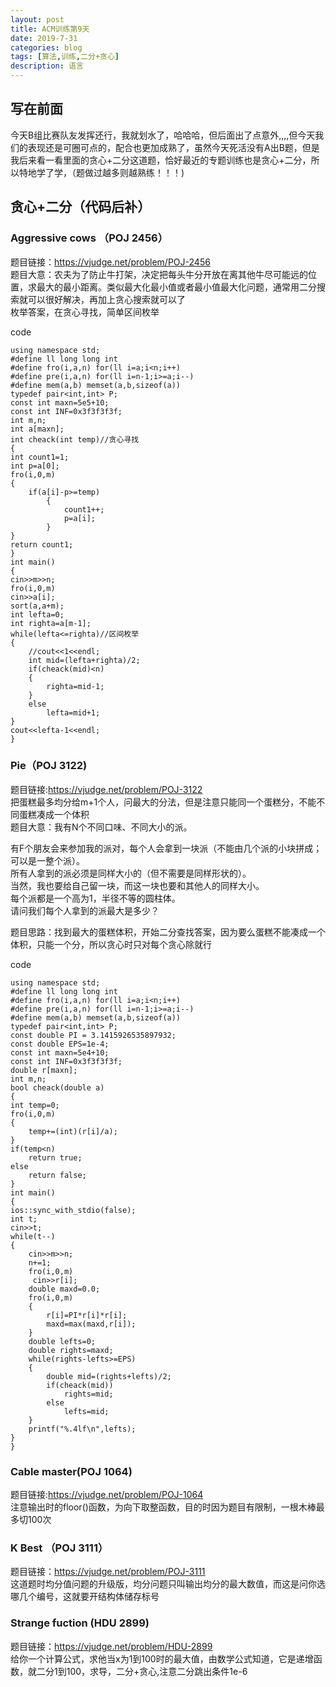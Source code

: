 ```yaml
---
layout: post
title: ACM训练第9天
date: 2019-7-31
categories: blog
tags: [算法,训练,二分+贪心]
description: 语言
---
```

## 写在前面
今天B组比赛队友发挥还行，我就划水了，哈哈哈，但后面出了点意外,,,,但今天我们的表现还是可圈可点的，配合也更加成熟了，虽然今天死活没有A出B题，但是我后来看一看里面的贪心+二分这道题，恰好最近的专题训练也是贪心+二分，所以特地学了学，（题做过越多则越熟练！！！)

## 贪心+二分（代码后补）
### Aggressive cows （POJ 2456）
题目链接：<https://vjudge.net/problem/POJ-2456><br/>
题目大意：农夫为了防止牛打架，决定把每头牛分开放在离其他牛尽可能远的位置，求最大的最小距离。类似最大化最小值或者最小值最大化问题，通常用二分搜索就可以很好解决，再加上贪心搜索就可以了<br/>
枚举答案，在贪心寻找，简单区间枚举<br/>

code
 
    using namespace std;
    #define ll long long int
    #define fro(i,a,n) for(ll i=a;i<n;i++)
    #define pre(i,a,n) for(ll i=n-1;i>=a;i--)
    #define mem(a,b) memset(a,b,sizeof(a))
    typedef pair<int,int> P;
    const int maxn=5e5+10;
    const int INF=0x3f3f3f3f;
    int m,n;
    int a[maxn];
    int cheack(int temp)//贪心寻找
    {
    int count1=1;
    int p=a[0];
    fro(i,0,m)
    {
        if(a[i]-p>=temp)
            {
                count1++;
                p=a[i];
            }
    }
    return count1;
    }
    int main()
    {
    cin>>m>>n;
    fro(i,0,m)
    cin>>a[i];
    sort(a,a+m);
    int lefta=0;
    int righta=a[m-1];
    while(lefta<=righta)//区间枚举
    {
        //cout<<1<<endl;
        int mid=(lefta+righta)/2;
        if(cheack(mid)<n)
        {
            righta=mid-1;
        }
        else
            lefta=mid+1;
    }
    cout<<lefta-1<<endl;
    }

### Pie（POJ 3122)
题目链接:<https://vjudge.net/problem/POJ-3122><br/>
把蛋糕最多均分给m+1个人，问最大的分法，但是注意只能同一个蛋糕分，不能不同蛋糕凑成一个体积<br/>
题目大意：我有N个不同口味、不同大小的派。<br/>

有F个朋友会来参加我的派对，每个人会拿到一块派（不能由几个派的小块拼成；可以是一整个派）。<br/>
所有人拿到的派必须是同样大小的（但不需要是同样形状的）。<br/>
当然，我也要给自己留一块，而这一块也要和其他人的同样大小。<br/>
每个派都是一个高为1，半径不等的圆柱体。<br/>
请问我们每个人拿到的派最大是多少？<br/>

题目思路：找到最大的蛋糕体积，开始二分查找答案，因为要么蛋糕不能凑成一个体积，只能一个分，所以贪心时只对每个贪心除就行<br/>

code
   
    using namespace std;
    #define ll long long int
    #define fro(i,a,n) for(ll i=a;i<n;i++)
    #define pre(i,a,n) for(ll i=n-1;i>=a;i--)
    #define mem(a,b) memset(a,b,sizeof(a))
    typedef pair<int,int> P;
    const double PI = 3.1415926535897932;
    const double EPS=1e-4;
    const int maxn=5e4+10;
    const int INF=0x3f3f3f3f;
    double r[maxn];
    int m,n;
    bool cheack(double a)
    {
    int temp=0;
    fro(i,0,m)
    {
        temp+=(int)(r[i]/a);
    }
    if(temp<n)
        return true;
    else
        return false;
    }
    int main()
    {
    ios::sync_with_stdio(false);
    int t;
    cin>>t;
    while(t--)
    {
        cin>>m>>n;
        n+=1;
        fro(i,0,m)
         cin>>r[i];
        double maxd=0.0;
        fro(i,0,m)
        {
            r[i]=PI*r[i]*r[i];
            maxd=max(maxd,r[i]);
        }
        double lefts=0;
        double rights=maxd;
        while(rights-lefts>=EPS)
        {
            double mid=(rights+lefts)/2;
            if(cheack(mid))
                rights=mid;
            else
                lefts=mid;
        }
        printf("%.4lf\n",lefts);
    }
    }


### Cable master(POJ 1064)
题目链接:<https://vjudge.net/problem/POJ-1064><br/>
注意输出时的floor()函数，为向下取整函数，目的时因为题目有限制，一根木棒最多切100次<br/>


### K Best （POJ 3111）
题目链接：<https://vjudge.net/problem/POJ-3111><br/>
这道题时均分值问题的升级版，均分问题只叫输出均分的最大数值，而这是问你选哪几个编号，这就要开结构体储存标号<br/>


### Strange fuction (HDU 2899)
题目链接：<https://vjudge.net/problem/HDU-2899><br/>
给你一个计算公式，求他当x为1到100时的最大值，由数学公式知道，它是递增函数，就二分1到100，求导，二分+贪心,注意二分跳出条件1e-6<br/>









